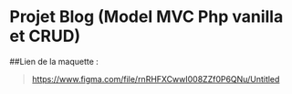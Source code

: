 # Projet Blog (Model MVC Php vanilla et CRUD)

##Lien de la maquette :

>https://www.figma.com/file/rnRHFXCwwI008ZZf0P6QNu/Untitled
